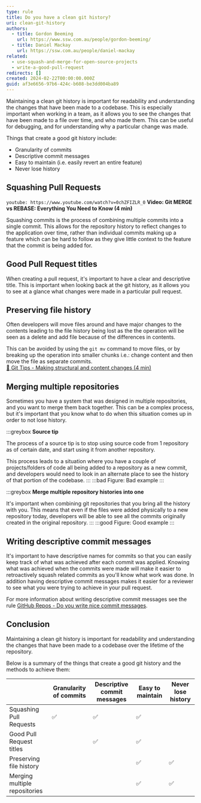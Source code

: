 ```yaml
---
type: rule
title: Do you have a clean git history?
uri: clean-git-history
authors:
  - title: Gordon Beeming
    url: https://www.ssw.com.au/people/gordon-beeming/
  - title: Daniel Mackay
    url: https://ssw.com.au/people/daniel-mackay
related:
  - use-squash-and-merge-for-open-source-projects
  - write-a-good-pull-request
redirects: []
created: 2024-02-22T00:00:00.000Z
guid: af3e6656-97b6-424c-b608-be3dd004ba89
---
```


Maintaining a clean git history is important for readability and understanding the changes that have been made to a codebase. This is especially important when working in a team, as it allows you to see the changes that have been made to a file over time, and who made them. This can be useful for debugging, and for understanding why a particular change was made.

Things that create a good git history include:

<!--endintro-->

- Granularity of commits
- Descriptive commit messages
- Easy to maintain (i.e. easily revert an entire feature)
- Never lose history

## Squashing Pull Requests

`youtube: https://www.youtube.com/watch?v=0chZFIZLR_0`
**Video: Git MERGE vs REBASE: Everything You Need to Know (4 min)**

Squashing commits is the process of combining multiple commits into a single commit. This allows for the repository history to reflect changes to the application over time, rather than individual commits making up a feature which can be hard to follow as they give little context to the feature that the commit is being added for.

## Good Pull Request titles

When creating a pull request, it's important to have a clear and descriptive title. This is important when looking back at the git history, as it allows you to see at a glance what changes were made in a particular pull request.

## Preserving file history

Often developers will move files around and have major changes to the contents leading to the file history being lost as the the operation will be seen as a delete and add file because of the differences in contents.

This can be avoided by using the `git mv` command to move files, or by breaking up the operation into smaller chunks i.e.: change content and then move the file as separate commits.\
[📝 Git Tips - Making structural and content changes (4 min)](https://www.youtube.com/watch?v=u0CtXbQ-ggY)

## Merging multiple repositories

Sometimes you have a system that was designed in multiple repositories, and you want to merge them back together. This can be a complex process, but it's important that you know what to do when this situation comes up in order to not lose history.

:::greybox
**Source tip**

The process of a source tip is to stop using source code from 1 repository as of certain date, and start using it from another repository.

This process leads to a situation where you have a couple of projects/folders of code all being added to a repository as a new commit, and developers would need to look in an alternate place to see the history of that portion of the codebase.
:::
:::bad
Figure: Bad example
:::

:::greybox
**Merge multiple repository histories into one**

It's important when combining git repositories that you bring all the history with you. This means that even if the files were added physically to a new repository today, developers will be able to see all the commits originally created in the original repository.
:::
:::good
Figure: Good example
:::
## Writing descriptive commit messages

It's important to have descriptive names for commits so that you can easily keep track of what was achieved after each commit was applied. Knowing what was achieved when the commits were made will make it easier to retroactively squash related commits as you'll know what work was done. In addition having descriptive commit messages makes it easier for a reviewer to see what you were trying to achieve in your pull request. 

For more information about writing descriptive commit messages see the rule [GitHub Repos - Do you write nice commit messages](use-emojis-in-your-commits/).
## Conclusion

Maintaining a clean git history is important for readability and understanding the changes that have been made to a codebase over the lifetime of the repository.

Below is a summary of the things that create a good git history and the methods to achieve them:

| | Granularity of commits | Descriptive commit messages | Easy to maintain | Never lose history |
|----|----|----|----|----|
| Squashing Pull Requests | ✅ | ✅ | ✅ |  |
| Good Pull Request titles |  | ✅ | ✅ |  |
| Preserving file history |  |  | ✅ | ✅ |
| Merging multiple repositories |  |  | ✅ | ✅ |
